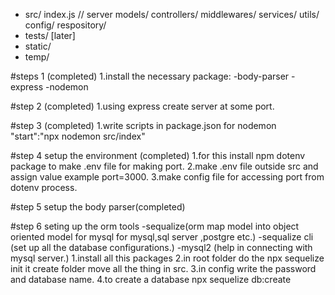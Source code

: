 - src/
     index.js // server 
     models/ 
     controllers/ 
     middlewares/ 
     services/ 
     utils/ 
     config/ 
     respository/ 
- tests/ [later] 
- static/ 
- temp/

#steps 1 (completed)
1.install the necessary package:
-body-parser
-express
-nodemon

#step 2 (completed)
1.using express create server at some port.

#step 3 (completed)
1.write scripts in package.json for nodemon
"start":"npx nodemon src/index"

#step 4 setup the environment (completed)
1.for this install npm dotenv package to make .env file for making port.
2.make .env file outside src and assign value example port=3000.
3.make config file for accessing port from dotenv process.

#step 5 setup the body parser(completed)

#step 6 seting up the orm tools
-sequalize(orm map model into object oriented model for mysql for mysql,sql server ,postgre etc.)
-sequalize cli (set up all the database configurations.)
-mysql2 (help in connecting with mysql server.)
1.install all this packages
2.in root folder do the npx sequelize init it create folder move all the thing in src.
3.in config write the password and database name.
4.to create a database npx sequelize db:create




